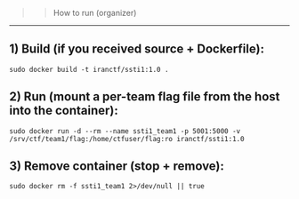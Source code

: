 >> How to run (organizer)
---
## 1) Build (if you received source + Dockerfile):
```
sudo docker build -t iranctf/ssti1:1.0 .
```
## 2) Run (mount a per-team flag file from the host into the container):
```
sudo docker run -d --rm --name ssti1_team1 -p 5001:5000 -v /srv/ctf/team1/flag:/home/ctfuser/flag:ro iranctf/ssti1:1.0
```
## 3) Remove container (stop + remove):
```
sudo docker rm -f ssti1_team1 2>/dev/null || true
```
